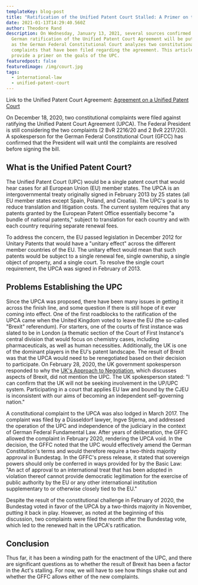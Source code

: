 ```yaml
---
templateKey: blog-post
title: "Ratification of the Unified Patent Court Stalled: A Primer on the Issues"
date: 2021-01-13T14:29:40.560Z
author: Theodore Rand
description: On Wednesday, January 13, 2021, several sources confirmed that the
  German ratification of the Unified Patent Court Agreement will be put on hold
  as the German Federal Constitutional Court analyzes two constitutional
  complaints that have been filed regarding the agreement. This article will
  provide a primer on the goals of the UPC.
featuredpost: false
featuredimage: /img/court.jpg
tags:
  - international-law
  - unified-patent-court
---
```

Link to the Unified Patent Court Agreement: [Agreement on a Unified Patent Court](unified-patent-court.org/sites/default/files/upc-agreement.pdf)

On December 18, 2020, two constitutional complaints were filed against ratifying the Unified Patent Court Agreement (UPCA). The Federal President is still considering the two complaints (2 BvR 2216/20 and 2 BvR 2217/20). A spokesperson for the German Federal Constitutional Court (GFCC) has confirmed that the President will wait until the complaints are resolved before signing the bill.

## What is the Unified Patent Court?

The Unified Patent Court (UPC) would be a single patent court that would hear cases for all European Union (EU) member states. The UPCA is an intergovernmental treaty originally signed in February 2013 by 25 states (all EU member states except Spain, Poland, and Croatia). The UPC's goal is to reduce translation and litigation costs. The current system requires that any patents granted by the European Patent Office essentially become "a bundle of national patents," subject to translation for each country and with each country requiring separate renewal fees.

To address the concern, the EU passed legislation in December 2012 for Unitary Patents that would have a "unitary effect" across the different member countries of the EU. The unitary effect would mean that such patents would be subject to a single renewal fee, single ownership, a single object of property, and a single court. To resolve the single court requirement, the UPCA was signed in February of 2013.

## Problems Establishing the UPC

Since the UPCA was proposed, there have been many issues in getting it across the finish line, and some question if there is still hope of it ever coming into effect. One of the first roadblocks to the ratification of the UPCA came when the United Kingdom voted to leave the EU (the so-called "Brexit" referendum). For starters, one of the courts of first instance was slated to be in London (a thematic section of the Court of First Instance's central division that would focus on chemistry cases, including pharmaceuticals, as well as human necessities. Additionally, the UK is one of the dominant players in the EU's patent landscape. The result of Brexit was that the UPCA would need to be renegotiated based on their decision to participate. On February 28, 2020, the UK government spokesperson responded to why the [UK's Approach to Negotiation](https://assets.publishing.service.gov.uk/government/uploads/system/uploads/attachment_data/file/868874/The_Future_Relationship_with_the_EU.pdf), which discusses aspects of Brexit, did not mention the UPC. The UK spokesperson stated: "I can confirm that the UK will not be seeking involvement in the UP/UPC system. Participating in a court that applies EU law and bound by the CJEU is inconsistent with our aims of becoming an independent self-governing nation."

A constitutional complaint to the UPCA was also lodged in March 2017. The complaint was filed by a Düsseldorf lawyer, Ingve Stjerna, and addressed the operation of the UPC and independence of the judiciary in the context of German Federal Fundamental Law. After years of deliberation, the GFFC allowed the complaint in February 2020, rendering the UPCA void. In the decision, the GFFC noted that the UPC would effectively amend the German Constitution's terms and would therefore require a two-thirds majority approval in Bundestag. In the GFFC's press release, it stated that sovereign powers should only be conferred in ways provided for by the Basic Law: "An act of approval to an international treat that has been adopted in violation thereof cannot provide democratic legitimation for the exercise of public authority by the EU or any other international institution supplementary to or otherwise closely tied to the EU."

Despite the result of the constitutional challenge in February of 2020, the Bundestag voted in favor of the UPCA by a two-thirds majority in November, putting it back in play. However, as noted at the beginning of this discussion, two complaints were filed the month after the Bundestag vote, which led to the renewed halt in the UPCA's ratification.

## Conclusion

Thus far, it has been a winding path for the enactment of the UPC, and there are significant questions as to whether the result of Brexit has been a factor in the Act's stalling. For now, we will have to see how things shake out and whether the GFFC allows either of the new complaints.